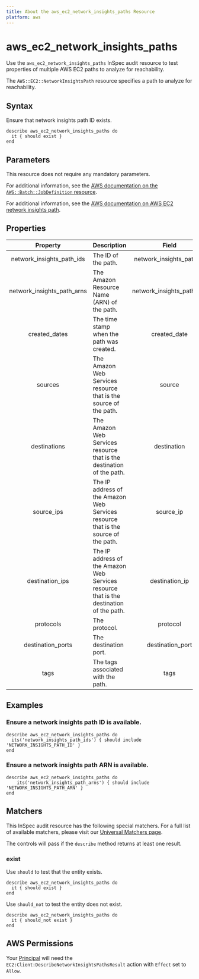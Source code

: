 ```yaml
---
title: About the aws_ec2_network_insights_paths Resource
platform: aws
---
```


# aws_ec2_network_insights_paths

Use the `aws_ec2_network_insights_paths` InSpec audit resource to test properties of multiple AWS EC2 paths to analyze for reachability.

The `AWS::EC2::NetworkInsightsPath` resource specifies a path to analyze for reachability.

## Syntax

Ensure that network insights path ID exists.

    describe aws_ec2_network_insights_paths do
      it { should exist }
    end

## Parameters

This resource does not require any mandatory parameters.

For additional information, see the [AWS documentation on the `AWS::Batch::JobDefinition` resource](https://docs.aws.amazon.com/AWSCloudFormation/latest/UserGuide/aws-resource-batch-jobdefinition.html).


For additional information, see the [AWS documentation on AWS EC2 network insights path](https://docs.aws.amazon.com/AWSCloudFormation/latest/UserGuide/aws-resource-ec2-networkinsightspath.html).

## Properties

| Property  | Description | Field |
| :---: | :--- | :---: |
| network_insights_path_ids | The ID of the path. | network_insights_path_id |
| network_insights_path_arns | The Amazon Resource Name (ARN) of the path. | network_insights_path_arn |
| created_dates | The time stamp when the path was created. | created_date |
| sources | The Amazon Web Services resource that is the source of the path. | source |
| destinations | The Amazon Web Services resource that is the destination of the path. | destination |
| source_ips | The IP address of the Amazon Web Services resource that is the source of the path. | source_ip |
| destination_ips | The IP address of the Amazon Web Services resource that is the destination of the path. | destination_ip |
| protocols | The protocol. | protocol |
| destination_ports | The destination port. | destination_port |
| tags | The tags associated with the path. | tags |

## Examples

### Ensure a network insights path ID is available.

    describe aws_ec2_network_insights_paths do
      its('network_insights_path_ids') { should include 'NETWORK_INSIGHTS_PATH_ID' }
    end

### Ensure a network insights path ARN is available.

    describe aws_ec2_network_insights_paths do
        its('network_insights_path_arns') { should include 'NETWORK_INSIGHTS_PATH_ARN' }
    end

## Matchers

This InSpec audit resource has the following special matchers. For a full list of available matchers, please visit our [Universal Matchers page](https://www.inspec.io/docs/reference/matchers/).

The controls will pass if the `describe` method returns at least one result.

### exist

Use `should` to test that the entity exists.

    describe aws_ec2_network_insights_paths do
      it { should exist }
    end

Use `should_not` to test the entity does not exist.

    describe aws_ec2_network_insights_paths do
      it { should_not exist }
    end

## AWS Permissions

Your [Principal](https://docs.aws.amazon.com/IAM/latest/UserGuide/intro-structure.html#intro-structure-principal) will need the `EC2:Client:DescribeNetworkInsightsPathsResult` action with `Effect` set to `Allow`.

